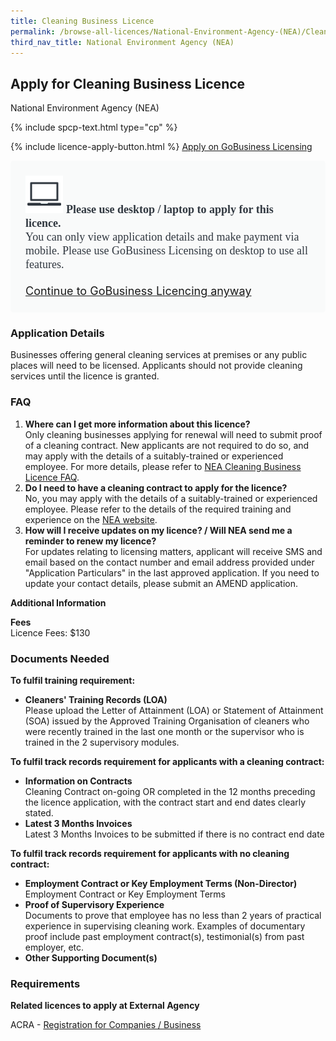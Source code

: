 ```yaml
---
title: Cleaning Business Licence
permalink: /browse-all-licences/National-Environment-Agency-(NEA)/Cleaning-Business-Licence
third_nav_title: National Environment Agency (NEA)
---
```


## Apply for Cleaning Business Licence

National Environment Agency (NEA)

{% include spcp-text.html type="cp" %}

{% include licence-apply-button.html %}
<a class="btn" id = "desktopNotice" href="https://licence1.business.gov.sg/feportal/web/frontier/eAdvisor?redirection=true&selectedLicenceIds=192" target="_blank" rel="noopener">Apply on GoBusiness Licensing</a>
<div id = "mobileNotice" style="background: #F9FAFA; border-radius: 5px; width: auto; height: auto; padding: 24px 24px; font-size: 18px; color: #313840;">
<img src="/images/laptop.svg" alt="" style="height: 60px; width: 60px; margin-left: 0px;">
<span style="font-weight: bold; font-family: hknova-bold; font-size: 18px; ">Please use desktop / laptop to apply for this licence.</span><br>
<span style="font-family: hknova-regular;">You can only view application details and make payment via mobile. Please use GoBusiness Licensing on desktop to use all features.</span><br><br>
<a id="mobileNotice" href="https://licence1.business.gov.sg/feportal/web/frontier/eAdvisor?redirection=true&selectedLicenceIds=192" target="_blank" rel="noopener">Continue to GoBusiness Licencing anyway</a>
</div>

<H3>Application Details</H3>

<p>Businesses offering general cleaning services at premises or any public places will need to be licensed. Applicants should not provide cleaning services until the licence is granted.</p>
<h3>FAQ</h3>
<ol>
<li><strong>Where can I get more information about this licence?</strong><br>Only cleaning businesses applying for renewal will need to submit proof of a cleaning contract. New applicants are not required to do so, and may apply with the details of a suitably-trained or experienced employee. For more details, please refer to&nbsp;<a href="https://www.nea.gov.sg/our-services/public-cleanliness/cleaning-industry/cleaning-business-licence/cleaning-business-licence-faq" target="_blank" rel="noopener">NEA Cleaning Business Licence FAQ</a>.</li>
<li><strong>Do I need to have a cleaning contract to apply for the licence?<br></strong>No, you may apply with the details of a suitably-trained or experienced employee. Please refer to the details of the required training and experience on the <a href="https://www.nea.gov.sg/our-services/public-cleanliness/cleaning-industry/cleaning-business-licence/cleaning-business-licence-faq" target="_blank" rel="noopener">NEA website</a>.</li>
<li><strong>How will I receive updates on my licence? / Will NEA send me a reminder to renew my licence?</strong><br>For updates relating to licensing matters, applicant will receive SMS and email based on the contact number and email address provided under "Application Particulars" in the last approved application. If you need to update your contact details, please submit an AMEND application.</li>
</ol>

<strong>Additional Information</strong>

<p><strong>Fees</strong><br>Licence Fees: $130</p>

<H3>Documents Needed</H3>

<p><strong>To fulfil training requirement:</strong></p> 
<ul> 
<li><strong>Cleaners' Training Records (LOA)<br></strong>Please upload the Letter of Attainment (LOA) or Statement of Attainment (SOA) issued by the Approved Training Organisation of cleaners who were recently trained in the last one month or the supervisor who is trained in the 2 supervisory modules.</li> 
</ul> 
<p><strong>To fulfil track records requirement for applicants with a cleaning contract:</strong></p> 
<ul> 
<li><strong>Information on Contracts<br></strong>Cleaning Contract on-going OR completed in the 12 months preceding the licence application, with the contract start and end dates clearly stated.</li> 
<li><strong>Latest 3 Months Invoices<br></strong>Latest 3 Months Invoices to be submitted if there is no contract end date</li> 
</ul> 
<p><strong>To fulfil track records requirement for applicants with no cleaning contract:</strong></p> 
<ul> 
<li><strong>Employment Contract or Key Employment Terms (Non-Director)<br></strong>Employment Contract or Key Employment Terms</li> 
<li><strong>Proof of Supervisory Experience<br></strong>Documents to prove that employee has no less than 2 years of practical experience in supervising cleaning work. Examples of documentary proof include past employment contract(s), testimonial(s) from past employer, etc.</li> 
<li><strong>Other Supporting Document(s)</strong></li> 
</ul>

<H3>Requirements</H3>

<p><strong>Related licences to apply at External Agency</strong></p>
<p>ACRA - <a href="https://www.acra.gov.sg/Home/" target="_blank" rel="noopener">Registration for Companies / Business</a></p>

